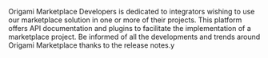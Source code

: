 Origami Marketplace Developers is dedicated to integrators wishing to use our marketplace solution in one or more of their projects. This platform offers API documentation and plugins to facilitate the implementation of a marketplace project. Be informed of all the developments and trends around Origami Marketplace thanks to the release notes.y

